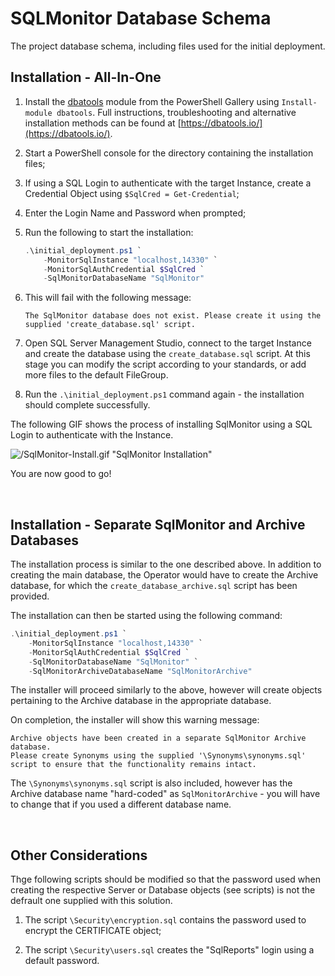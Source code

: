 # SQLMonitor Database Schema

The project database schema, including files used for the initial deployment.

## Installation - All-In-One

1. Install the [dbatools](https://dbatools.io/) module from the PowerShell Gallery using `Install-module dbatools`. Full instructions, troubleshooting and alternative installation methods can be found at [https://dbatools.io/](https://dbatools.io/).

2. Start a PowerShell console for the directory containing the installation files;

3. If using a SQL Login to authenticate with the target Instance, create a Credential Object using `$SqlCred = Get-Credential`;

4. Enter the Login Name and Password when prompted;

5. Run the following to start the installation:  

    ``` powershell
    .\initial_deployment.ps1 `
        -MonitorSqlInstance "localhost,14330" `
        -MonitorSqlAuthCredential $SqlCred `
        -SqlMonitorDatabaseName "SqlMonitor"
    ```  

6. This will fail with the following message:  

    ``` text
    The SqlMonitor database does not exist. Please create it using the supplied 'create_database.sql' script.
    ```

7. Open SQL Server Management Studio, connect to the target Instance and create the database using the `create_database.sql` script. At this stage you can modify the script according to your standards, or add more files to the default FileGroup.

8. Run the `.\initial_deployment.ps1` command again - the installation should complete successfully.

The following GIF shows the process of installing SqlMonitor using a SQL Login to authenticate with the Instance.

![/SqlMonitor-Install.gif "SqlMonitor Installation"](/database_schema/SQLMonitor/SqlMonitor-Install.gif)

You are now good to go!

&nbsp;

## Installation - Separate SqlMonitor and Archive Databases

The installation process is similar to the one described above.  In addition to creating the main database, the Operator would have to create the Archive database, for which the `create_database_archive.sql` script has been provided.

The installation can then be started using the following command:  

``` powershell
.\initial_deployment.ps1 `
    -MonitorSqlInstance "localhost,14330" `
    -MonitorSqlAuthCredential $SqlCred `
    -SqlMonitorDatabaseName "SqlMonitor" `
    -SqlMonitorArchiveDatabaseName "SqlMonitorArchive"
```

The installer will proceed similarly to the above, however will create objects pertaining to the Archive database in the appropriate database.

On completion, the installer will show this warning message:  

``` text
Archive objects have been created in a separate SqlMonitor Archive database. 
Please create Synonyms using the supplied '\Synonyms\synonyms.sql' script to ensure that the functionality remains intact.
```

The `\Synonyms\synonyms.sql` script is also included, however has the Archive database name "hard-coded" as `SqlMonitorArchive` - you will have to change that if you used a different database name.

&nbsp;

## Other Considerations

Thge following scripts should be modified so that the password used when creating the respective Server or Database objects (see scripts) is not the defrault one supplied with this solution.

1. The script `\Security\encryption.sql` contains the password used to encrypt the CERTIFICATE object;

2. The script `\Security\users.sql` creates the "SqlReports" login using a default password.
